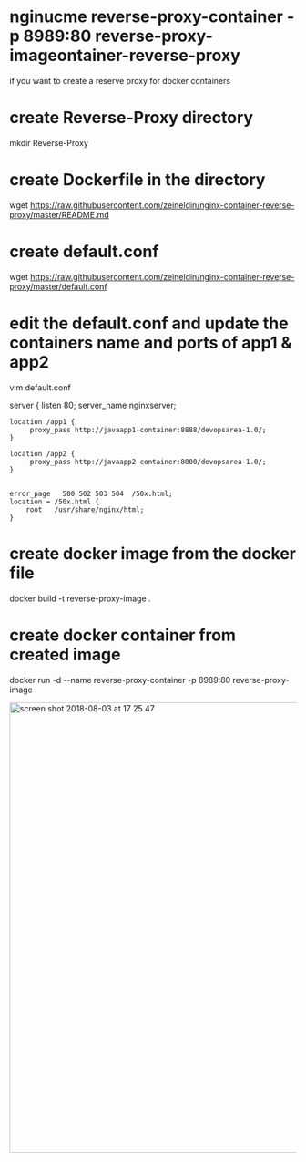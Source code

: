 # nginucme reverse-proxy-container -p 8989:80 reverse-proxy-imageontainer-reverse-proxy
if you want to create a reserve proxy for docker containers 
 
# create Reverse-Proxy directory

   mkdir Reverse-Proxy

# create Dockerfile in the directory 

   wget https://raw.githubusercontent.com/zeineldin/nginx-container-reverse-proxy/master/README.md

# create default.conf 

   wget https://raw.githubusercontent.com/zeineldin/nginx-container-reverse-proxy/master/default.conf

# edit the default.conf and update the containers name and ports of app1 & app2

   vim default.conf

   server {
    listen       80;
    server_name  nginxserver;

    location /app1 {
         proxy_pass http://javaapp1-container:8888/devopsarea-1.0/;
    }

    location /app2 {
         proxy_pass http://javaapp2-container:8000/devopsarea-1.0/;
    }


    error_page   500 502 503 504  /50x.html;
    location = /50x.html {
        root   /usr/share/nginx/html;
    }


# create docker image from the docker file

   docker build -t reverse-proxy-image .

# create docker container from created image

   docker run -d --name reverse-proxy-container -p 8989:80 reverse-proxy-image



<img width="790" alt="screen shot 2018-08-03 at 17 25 47" src="https://user-images.githubusercontent.com/20526165/43651626-2b8037d0-9743-11e8-9040-ffd1bd969f58.png">
